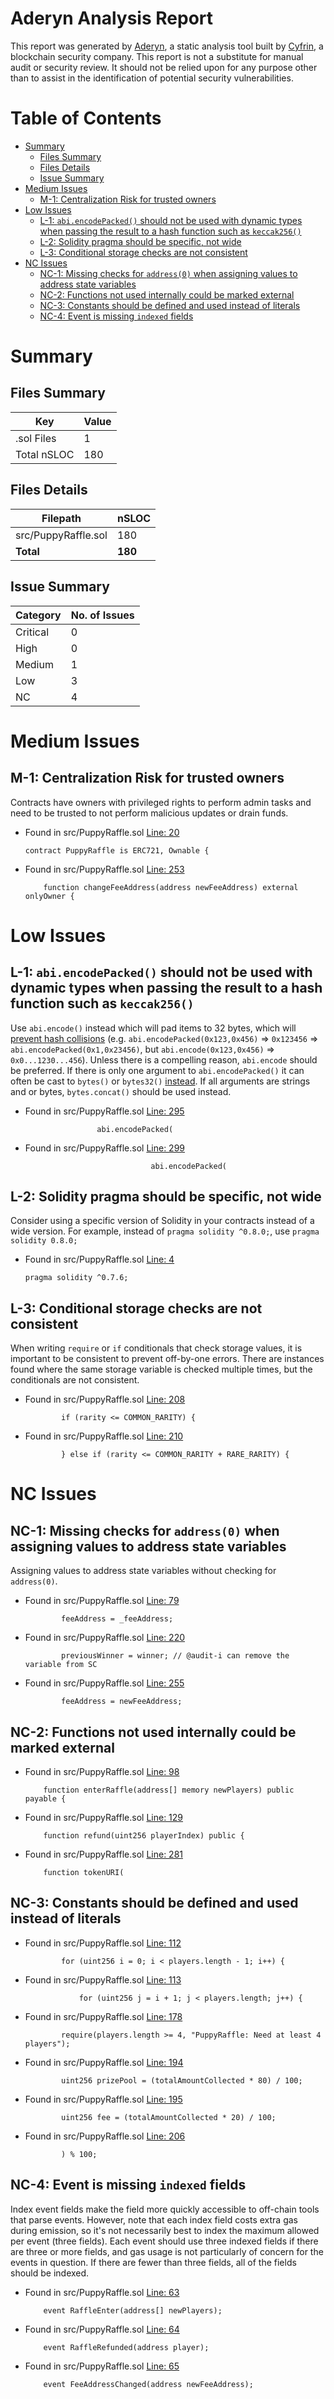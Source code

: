 # Aderyn Analysis Report

This report was generated by [Aderyn](https://github.com/Cyfrin/aderyn), a static analysis tool built by [Cyfrin](https://cyfrin.io), a blockchain security company. This report is not a substitute for manual audit or security review. It should not be relied upon for any purpose other than to assist in the identification of potential security vulnerabilities.
# Table of Contents

- [Summary](#summary)
  - [Files Summary](#files-summary)
  - [Files Details](#files-details)
  - [Issue Summary](#issue-summary)
- [Medium Issues](#medium-issues)
  - [M-1: Centralization Risk for trusted owners](#m-1-centralization-risk-for-trusted-owners)
- [Low Issues](#low-issues)
  - [L-1: `abi.encodePacked()` should not be used with dynamic types when passing the result to a hash function such as `keccak256()`](#l-1-abiencodepacked-should-not-be-used-with-dynamic-types-when-passing-the-result-to-a-hash-function-such-as-keccak256)
  - [L-2: Solidity pragma should be specific, not wide](#l-2-solidity-pragma-should-be-specific-not-wide)
  - [L-3: Conditional storage checks are not consistent](#l-3-conditional-storage-checks-are-not-consistent)
- [NC Issues](#nc-issues)
  - [NC-1: Missing checks for `address(0)` when assigning values to address state variables](#nc-1-missing-checks-for-address0-when-assigning-values-to-address-state-variables)
  - [NC-2: Functions not used internally could be marked external](#nc-2-functions-not-used-internally-could-be-marked-external)
  - [NC-3: Constants should be defined and used instead of literals](#nc-3-constants-should-be-defined-and-used-instead-of-literals)
  - [NC-4: Event is missing `indexed` fields](#nc-4-event-is-missing-indexed-fields)


# Summary

## Files Summary

| Key | Value |
| --- | --- |
| .sol Files | 1 |
| Total nSLOC | 180 |


## Files Details

| Filepath | nSLOC |
| --- | --- |
| src/PuppyRaffle.sol | 180 |
| **Total** | **180** |


## Issue Summary

| Category | No. of Issues |
| --- | --- |
| Critical | 0 |
| High | 0 |
| Medium | 1 |
| Low | 3 |
| NC | 4 |


# Medium Issues

## M-1: Centralization Risk for trusted owners

Contracts have owners with privileged rights to perform admin tasks and need to be trusted to not perform malicious updates or drain funds.

- Found in src/PuppyRaffle.sol [Line: 20](src/PuppyRaffle.sol#L20)

	```solidity
	contract PuppyRaffle is ERC721, Ownable {
	```

- Found in src/PuppyRaffle.sol [Line: 253](src/PuppyRaffle.sol#L253)

	```solidity
	    function changeFeeAddress(address newFeeAddress) external onlyOwner {
	```



# Low Issues

## L-1: `abi.encodePacked()` should not be used with dynamic types when passing the result to a hash function such as `keccak256()`

Use `abi.encode()` instead which will pad items to 32 bytes, which will [prevent hash collisions](https://docs.soliditylang.org/en/v0.8.13/abi-spec.html#non-standard-packed-mode) (e.g. `abi.encodePacked(0x123,0x456)` => `0x123456` => `abi.encodePacked(0x1,0x23456)`, but `abi.encode(0x123,0x456)` => `0x0...1230...456`). Unless there is a compelling reason, `abi.encode` should be preferred. If there is only one argument to `abi.encodePacked()` it can often be cast to `bytes()` or `bytes32()` [instead](https://ethereum.stackexchange.com/questions/30912/how-to-compare-strings-in-solidity#answer-82739).
If all arguments are strings and or bytes, `bytes.concat()` should be used instead.

- Found in src/PuppyRaffle.sol [Line: 295](src/PuppyRaffle.sol#L295)

	```solidity
	                abi.encodePacked(
	```

- Found in src/PuppyRaffle.sol [Line: 299](src/PuppyRaffle.sol#L299)

	```solidity
	                            abi.encodePacked(
	```



## L-2: Solidity pragma should be specific, not wide

Consider using a specific version of Solidity in your contracts instead of a wide version. For example, instead of `pragma solidity ^0.8.0;`, use `pragma solidity 0.8.0;`

- Found in src/PuppyRaffle.sol [Line: 4](src/PuppyRaffle.sol#L4)

	```solidity
	pragma solidity ^0.7.6;
	```



## L-3: Conditional storage checks are not consistent

When writing `require` or `if` conditionals that check storage values, it is important to be consistent to prevent off-by-one errors. There are instances found where the same storage variable is checked multiple times, but the conditionals are not consistent.

- Found in src/PuppyRaffle.sol [Line: 208](src/PuppyRaffle.sol#L208)

	```solidity
	        if (rarity <= COMMON_RARITY) {
	```

- Found in src/PuppyRaffle.sol [Line: 210](src/PuppyRaffle.sol#L210)

	```solidity
	        } else if (rarity <= COMMON_RARITY + RARE_RARITY) {
	```



# NC Issues

## NC-1: Missing checks for `address(0)` when assigning values to address state variables

Assigning values to address state variables without checking for `address(0)`.

- Found in src/PuppyRaffle.sol [Line: 79](src/PuppyRaffle.sol#L79)

	```solidity
	        feeAddress = _feeAddress;
	```

- Found in src/PuppyRaffle.sol [Line: 220](src/PuppyRaffle.sol#L220)

	```solidity
	        previousWinner = winner; // @audit-i can remove the variable from SC
	```

- Found in src/PuppyRaffle.sol [Line: 255](src/PuppyRaffle.sol#L255)

	```solidity
	        feeAddress = newFeeAddress;
	```



## NC-2: Functions not used internally could be marked external



- Found in src/PuppyRaffle.sol [Line: 98](src/PuppyRaffle.sol#L98)

	```solidity
	    function enterRaffle(address[] memory newPlayers) public payable {
	```

- Found in src/PuppyRaffle.sol [Line: 129](src/PuppyRaffle.sol#L129)

	```solidity
	    function refund(uint256 playerIndex) public {
	```

- Found in src/PuppyRaffle.sol [Line: 281](src/PuppyRaffle.sol#L281)

	```solidity
	    function tokenURI(
	```



## NC-3: Constants should be defined and used instead of literals



- Found in src/PuppyRaffle.sol [Line: 112](src/PuppyRaffle.sol#L112)

	```solidity
	        for (uint256 i = 0; i < players.length - 1; i++) {
	```

- Found in src/PuppyRaffle.sol [Line: 113](src/PuppyRaffle.sol#L113)

	```solidity
	            for (uint256 j = i + 1; j < players.length; j++) {
	```

- Found in src/PuppyRaffle.sol [Line: 178](src/PuppyRaffle.sol#L178)

	```solidity
	        require(players.length >= 4, "PuppyRaffle: Need at least 4 players");
	```

- Found in src/PuppyRaffle.sol [Line: 194](src/PuppyRaffle.sol#L194)

	```solidity
	        uint256 prizePool = (totalAmountCollected * 80) / 100;
	```

- Found in src/PuppyRaffle.sol [Line: 195](src/PuppyRaffle.sol#L195)

	```solidity
	        uint256 fee = (totalAmountCollected * 20) / 100;
	```

- Found in src/PuppyRaffle.sol [Line: 206](src/PuppyRaffle.sol#L206)

	```solidity
	        ) % 100;
	```



## NC-4: Event is missing `indexed` fields

Index event fields make the field more quickly accessible to off-chain tools that parse events. However, note that each index field costs extra gas during emission, so it's not necessarily best to index the maximum allowed per event (three fields). Each event should use three indexed fields if there are three or more fields, and gas usage is not particularly of concern for the events in question. If there are fewer than three fields, all of the fields should be indexed.

- Found in src/PuppyRaffle.sol [Line: 63](src/PuppyRaffle.sol#L63)

	```solidity
	    event RaffleEnter(address[] newPlayers);
	```

- Found in src/PuppyRaffle.sol [Line: 64](src/PuppyRaffle.sol#L64)

	```solidity
	    event RaffleRefunded(address player);
	```

- Found in src/PuppyRaffle.sol [Line: 65](src/PuppyRaffle.sol#L65)

	```solidity
	    event FeeAddressChanged(address newFeeAddress);
	```



